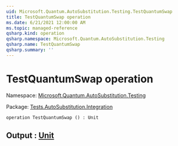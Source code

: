 ```yaml
---
uid: Microsoft.Quantum.AutoSubstitution.Testing.TestQuantumSwap
title: TestQuantumSwap operation
ms.date: 6/21/2021 12:00:00 AM
ms.topic: managed-reference
qsharp.kind: operation
qsharp.namespace: Microsoft.Quantum.AutoSubstitution.Testing
qsharp.name: TestQuantumSwap
qsharp.summary: ''
---
```


# TestQuantumSwap operation

Namespace: [Microsoft.Quantum.AutoSubstitution.Testing](xref:Microsoft.Quantum.AutoSubstitution.Testing)

Package: [Tests.AutoSubstitution.Integration](https://nuget.org/packages/Tests.AutoSubstitution.Integration)




```qsharp
operation TestQuantumSwap () : Unit
```


## Output : [Unit](xref:microsoft.quantum.qsharp.valueliterals#unit-literal)

